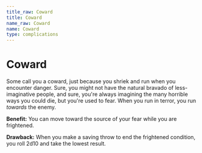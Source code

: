```yaml
---
title_raw: Coward
title: Coward
name_raw: Coward
name: Coward
type: complications
---
```


# Coward

Some call you a coward, just because you shriek and run when you encounter danger. Sure, you might not have the natural bravado of less-imaginative people, and sure, you're always imagining the many horrible ways you could die, but you're used to fear. When you run in terror, you run *towards* the enemy.

**Benefit:** You can move toward the source of your fear while you are frightened.

**Drawback:** When you make a saving throw to end the frightened condition, you roll 2d10 and take the lowest result.

